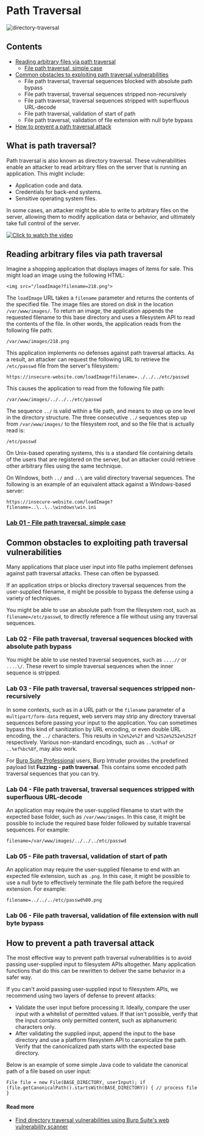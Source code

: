 # Path Traversal

![directory-traversal](https://github.com/acibojbp/Burp-Suite-Academy/assets/164168280/1df3c2bb-6acb-42e3-928d-4635f0b7e4a5)

## Contents
- [Reading arbitrary files via path traversal](#reading-arbitrary-files-via-path-traversal)
  - [File path traversal, simple case](/server-side-topics/path-traversal/lab-01/README.md#file-path-traversal-simple-case)
- [Common obstacles to exploiting path traversal vulnerabilities](#common-obstacles-to-exploiting-path-traversal-vulnerabilities)
  - File path traversal, traversal sequences blocked with absolute path bypass
  - File path traversal, traversal sequences stripped non-recursively
  - File path traversal, traversal sequences stripped with superfluous URL-decode
  - File path traversal, validation of start of path
  - File path traversal, validation of file extension with null byte bypass
- [How to prevent a path traversal attack](#how-to-prevent-a-path-traversal-attack)

  
## What is path traversal?

Path traversal is also known as directory traversal. These vulnerabilities enable an attacker to read arbitrary files on the server that is running an application. This might include:

- Application code and data.
- Credentials for back-end systems.
- Sensitive operating system files.

In some cases, an attacker might be able to write to arbitrary files on the server, allowing them to modify application data or behavior, and ultimately take full control of the server.

[![Click to watch the video](http://img.youtube.com/vi/NQwUDLMOrHo/0.jpg)](https://youtu.be/NQwUDLMOrHo)

## Reading arbitrary files via path traversal

Imagine a shopping application that displays images of items for sale. This might load an image using the following HTML:

`<img src="/loadImage?filename=218.png">`

The `loadImage` URL takes a `filename` parameter and returns the contents of the specified file. The image files are stored on disk in the location `/var/www/images/`. To return an image, the application appends the requested filename to this base directory and uses a filesystem API to read the contents of the file. In other words, the application reads from the following file path:

`/var/www/images/218.png`

This application implements no defenses against path traversal attacks. As a result, an attacker can request the following URL to retrieve the `/etc/passwd` file from the server's filesystem:

`https://insecure-website.com/loadImage?filename=../../../etc/passwd`

This causes the application to read from the following file path:

`/var/www/images/../../../etc/passwd`

The sequence `../` is valid within a file path, and means to step up one level in the directory structure. The three consecutive `../` sequences step up from `/var/www/images/` to the filesystem root, and so the file that is actually read is:

`/etc/passwd`

On Unix-based operating systems, this is a standard file containing details of the users that are registered on the server, but an attacker could retrieve other arbitrary files using the same technique.

On Windows, both `../` and `..\` are valid directory traversal sequences. The following is an example of an equivalent attack against a Windows-based server:

`https://insecure-website.com/loadImage?filename=..\..\..\windows\win.ini`

### [**Lab 01 - File path traversal, simple case**](/server-side-topics/path-traversal/lab-01/README.md#file-path-traversal-simple-case)

## Common obstacles to exploiting path traversal vulnerabilities

Many applications that place user input into file paths implement defenses against path traversal attacks. These can often be bypassed.

If an application strips or blocks directory traversal sequences from the user-supplied filename, it might be possible to bypass the defense using a variety of techniques.

You might be able to use an absolute path from the filesystem root, such as `filename=/etc/passwd`, to directly reference a file without using any traversal sequences.


### **Lab 02 - File path traversal, traversal sequences blocked with absolute path bypass**

You might be able to use nested traversal sequences, such as `....//` or `....\/`. These revert to simple traversal sequences when the inner sequence is stripped.


### **Lab 03 - File path traversal, traversal sequences stripped non-recursively**

In some contexts, such as in a URL path or the `filename` parameter of a `multipart/form-data` request, web servers may strip any directory traversal sequences before passing your input to the application. You can sometimes bypass this kind of sanitization by URL encoding, or even double URL encoding, the `../` characters. This results in `%2e%2e%2f` and `%252e%252e%252f` respectively. Various non-standard encodings, such as `..%c0%af` or `..%ef%bc%8f`, may also work.

For [Burp Suite Professional](https://portswigger.net/burp/pro) users, Burp Intruder provides the predefined payload list **Fuzzing - path traversal**. This contains some encoded path traversal sequences that you can try.

### **Lab 04 - File path traversal, traversal sequences stripped with superfluous URL-decode**

An application may require the user-supplied filename to start with the expected base folder, such as `/var/www/images`. In this case, it might be possible to include the required base folder followed by suitable traversal sequences. For example:

`filename=/var/www/images/../../../etc/passwd`


### **Lab 05 - File path traversal, validation of start of path**

An application may require the user-supplied filename to end with an expected file extension, such as `.png`. In this case, it might be possible to use a null byte to effectively terminate the file path before the required extension. For example:

`filename=../../../etc/passwd%00.png`

### **Lab 06 - File path traversal, validation of file extension with null byte bypass**

## How to prevent a path traversal attack

The most effective way to prevent path traversal vulnerabilities is to avoid passing user-supplied input to filesystem APIs altogether. Many application functions that do this can be rewritten to deliver the same behavior in a safer way.

If you can't avoid passing user-supplied input to filesystem APIs, we recommend using two layers of defense to prevent attacks:

- Validate the user input before processing it. Ideally, compare the user input with a whitelist of permitted values. If that isn't possible, verify that the input contains only permitted content, such as alphanumeric characters only.
- After validating the supplied input, append the input to the base directory and use a platform filesystem API to canonicalize the path. Verify that the canonicalized path starts with the expected base directory.

Below is an example of some simple Java code to validate the canonical path of a file based on user input:

`File file = new File(BASE_DIRECTORY, userInput); if (file.getCanonicalPath().startsWith(BASE_DIRECTORY)) { // process file }`

#### Read more

- [Find directory traversal vulnerabilities using Burp Suite's web vulnerability scanner](https://portswigger.net/burp/vulnerability-scanner)
